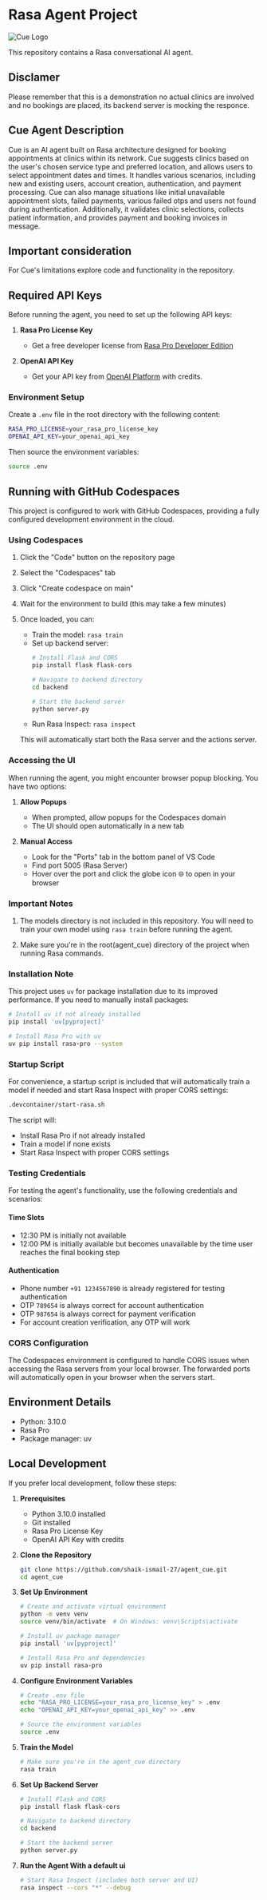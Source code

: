 # Rasa Agent Project

![Cue Logo](Cue.png)

This repository contains a Rasa conversational AI agent.

## Disclamer

Please remember that this is a demonstration no actual clinics are involved and no bookings are placed, its backend server is mocking the responce.

## Cue Agent Description

Cue is an AI agent built on Rasa architecture designed for booking appointments at clinics within its network. Cue suggests clinics based on the user's chosen service type and preferred location, and allows users to select appointment dates and times. It handles various scenarios, including new and existing users, account creation, authentication, and payment processing. Cue can also manage situations like initial unavailable appointment slots, failed payments, various failed otps and users not found during authentication. Additionally, it validates clinic selections, collects patient information, and provides payment and booking invoices in message.

## Important consideration

For Cue's limitations explore code and functionality in the repository.

## Required API Keys

Before running the agent, you need to set up the following API keys:

1. **Rasa Pro License Key**
   - Get a free developer license from [Rasa Pro Developer Edition](https://rasa.com/rasa-pro-developer-edition-license-key-request/)

2. **OpenAI API Key**
   - Get your API key from [OpenAI Platform](https://platform.openai.com/api-keys) with credits.

### Environment Setup

Create a `.env` file in the root directory with the following content:

```bash
RASA_PRO_LICENSE=your_rasa_pro_license_key
OPENAI_API_KEY=your_openai_api_key
```

Then source the environment variables:

```bash
source .env
```

## Running with GitHub Codespaces

This project is configured to work with GitHub Codespaces, providing a fully configured development environment in the cloud.

### Using Codespaces

1. Click the "Code" button on the repository page
2. Select the "Codespaces" tab
3. Click "Create codespace on main"
4. Wait for the environment to build (this may take a few minutes)
5. Once loaded, you can:
   - Train the model: `rasa train`
   - Set up backend server:
     ```bash
     # Install Flask and CORS
     pip install flask flask-cors
     
     # Navigate to backend directory
     cd backend
     
     # Start the backend server
     python server.py
     ```
   - Run Rasa Inspect: `rasa inspect`
   
   This will automatically start both the Rasa server and the actions server.

### Accessing the UI

When running the agent, you might encounter browser popup blocking. You have two options:

1. **Allow Popups**
   - When prompted, allow popups for the Codespaces domain
   - The UI should open automatically in a new tab

2. **Manual Access**
   - Look for the "Ports" tab in the bottom panel of VS Code
   - Find port 5005 (Rasa Server)
   - Hover over the port and click the globe icon 🌐 to open in your browser

### Important Notes

1. The models directory is not included in this repository. You will need to train your own model using `rasa train` before running the agent.

2. Make sure you're in the root(agent_cue) directory of the project when running Rasa commands.

### Installation Note

This project uses `uv` for package installation due to its improved performance. If you need to manually install packages:

```bash
# Install uv if not already installed
pip install 'uv[pyproject]'

# Install Rasa Pro with uv
uv pip install rasa-pro --system
```

### Startup Script

For convenience, a startup script is included that will automatically train a model if needed and start Rasa Inspect with proper CORS settings:

```bash
.devcontainer/start-rasa.sh
```

The script will:
- Install Rasa Pro if not already installed
- Train a model if none exists
- Start Rasa Inspect with proper CORS settings

### Testing Credentials

For testing the agent's functionality, use the following credentials and scenarios:

#### Time Slots
- 12:30 PM is initially not available
- 12:00 PM is initially available but becomes unavailable by the time user reaches the final booking step

#### Authentication
- Phone number `+91 1234567890` is already registered for testing authentication
- OTP `789654` is always correct for account authentication
- OTP `987654` is always correct for payment verification
- For account creation verification, any OTP will work

### CORS Configuration

The Codespaces environment is configured to handle CORS issues when accessing the Rasa servers from your local browser. The forwarded ports will automatically open in your browser when the servers start.

## Environment Details

- Python: 3.10.0
- Rasa Pro
- Package manager: uv

## Local Development

If you prefer local development, follow these steps:

1. **Prerequisites**
   - Python 3.10.0 installed
   - Git installed
   - Rasa Pro License Key
   - OpenAI API Key with credits

2. **Clone the Repository**
   ```bash
   git clone https://github.com/shaik-ismail-27/agent_cue.git
   cd agent_cue
   ```

3. **Set Up Environment**
   ```bash
   # Create and activate virtual environment
   python -m venv venv
   source venv/bin/activate  # On Windows: venv\Scripts\activate

   # Install uv package manager
   pip install 'uv[pyproject]'

   # Install Rasa Pro and dependencies
   uv pip install rasa-pro
   ```

4. **Configure Environment Variables**
   ```bash
   # Create .env file
   echo "RASA_PRO_LICENSE=your_rasa_pro_license_key" > .env
   echo "OPENAI_API_KEY=your_openai_api_key" >> .env

   # Source the environment variables
   source .env
   ```

5. **Train the Model**
   ```bash
   # Make sure you're in the agent_cue directory
   rasa train
   ```

6. **Set Up Backend Server**
   ```bash
   # Install Flask and CORS
   pip install flask flask-cors

   # Navigate to backend directory
   cd backend

   # Start the backend server
   python server.py
   ```

7. **Run the Agent With a default ui**
   ```bash
   # Start Rasa Inspect (includes both server and UI)
   rasa inspect --cors "*" --debug
   ```